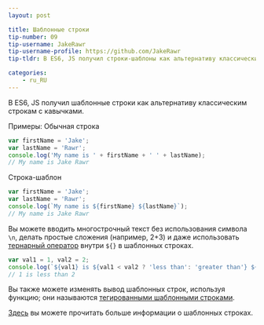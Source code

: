 ```yaml
---
layout: post

title: Шаблонные строки
tip-number: 09
tip-username: JakeRawr
tip-username-profile: https://github.com/JakeRawr
tip-tldr: В ES6, JS получил строки-шаблоны как альтернативу классическим строкам с кавычками.

categories:
    - ru_RU
---
```


В ES6, JS получил шаблонные строки как альтернативу классическим строкам с кавычками.

Примеры:
Обычная строка

```javascript
var firstName = 'Jake';
var lastName = 'Rawr';
console.log('My name is ' + firstName + ' ' + lastName);
// My name is Jake Rawr
```
Строка-шаблон

```javascript
var firstName = 'Jake';
var lastName = 'Rawr';
console.log(`My name is ${firstName} ${lastName}`);
// My name is Jake Rawr
```

Вы можете вводить многострочный текст без использования символа `\n`, делать простые сложения (например, 2+3) и даже использовать [тернарный оператор](https://developer.mozilla.org/en/docs/Web/JavaScript/Reference/Operators/Conditional_Operator) внутри `${}` в шаблонных строках.

```javascript
var val1 = 1, val2 = 2;
console.log(`${val1} is ${val1 < val2 ? 'less than': 'greater than'} ${val2}`)
// 1 is less than 2
```

Вы также можете изменять вывод шаблонных строк, используя функцию; они называются [тегированными шаблонными строками](https://developer.mozilla.org/en-US/docs/Web/JavaScript/Reference/template_strings#Tagged_template_strings).

[Здесь](https://hacks.mozilla.org/2015/05/es6-in-depth-template-strings-2) вы можете прочитать больше информации о шаблонных строках.
